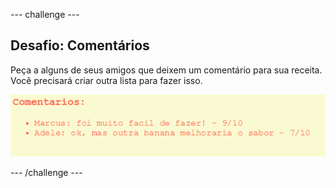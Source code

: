 \--- challenge \---

## Desafio: Comentários

Peça a alguns de seus amigos que deixem um comentário para sua receita. Você precisará criar outra lista para fazer isso.

![captura de tela](images/recipe-reviews.png)

\--- /challenge \---